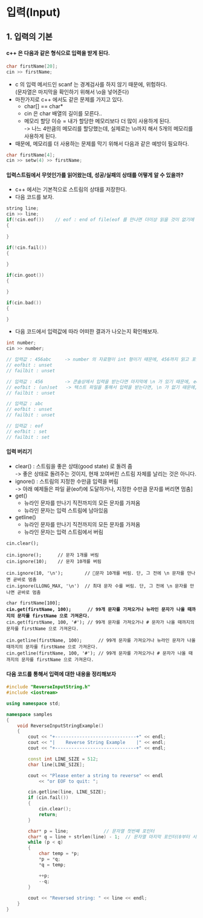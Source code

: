 # 입력(Input)

## 1. 입력의 기본

#### c++ 은 다음과 같은 형식으로 입력을 받게 된다.&#x20;

```cpp
char firstName[20];
cin >> firstName;
```

* c 의 입력 메서드인 scanf 는 경계검사를 하지 않기 때문에, 위험하다.\
  (문자열은 마지막을 확인하기 위해서 \o을 넣어준다)&#x20;
* 마찬가지로 c++ 에서도 같은 문제를 가지고 있다.&#x20;
  * char\[] == char\*&#x20;
  * cin 은 char 배열의 길이를 모른다..
  * 메모리 할당 이슈 = 내가 할당한 메모리보다 더 많이 사용하게 된다. \
    \-> 나느 4만큼의 메모리를 할당했는데, 실제로는 \o까지 해서 5개의 메모리를 사용하게 된다.
* 때문에, 메모리를 더 사용하는 문제를 막기 위해서 다음과 같은 예방이 필요하다.&#x20;

```cpp
char firstName[4];
cin >> setw(4) >> firstName;
```

#### 입력스트림에서 무엇인가를 읽어왔는데, 성공/실패의 상태를 어떻게 알 수 있을까?

* c++ 에서는 기본적으로 스트림의 상태를 저장한다.&#x20;
* 다음 코드를 보자.

```cpp
string line;
cin >> line;
if(!cin.eof())    // eof : end of file(eof 를 만나면 더이상 읽을 것이 없기에 포기한다)
{
    
}

if(!cin.fail())
{
    
}

if(cin.goot())
{

}

if(cin.bad())
{

}
```

* 다음 코드에서 입력값에 따라 어떠한 결과가 나오는지 확인해보자.

```cpp
int number;
cin >> number;

// 입력값 : 456abc     -> number 의 자료형이 int 형이기 때문에, 456까지 읽고 포인터는 멈추어져 있는다. 
// eofbit : unset
// failbit : unset

// 입력값 : 456        -> 콘솔상에서 입력을 받는다면 마지막에 \n 가 있기 때문에, eof 가 unset 이지만, 
// eofbit : (un)set   -> 텍스트 파일을 통해서 입력을 받는다면, \n 가 없기 때문에, eof 가 set 이다.
// failbit : unset

// 입력값 : abc
// eofbit : unset
// failbit : unset

// 입력값 : eof
// eofbit : set
// failbit : set
```

#### 입력 버리기

* clear() : 스트림을 좋은 상태(good state) 로 돌려 줌 \
  \-> 좋은 상태로 돌려주는 것이지, 현재 꼬여버린 스트림 자체를 날리는 것은 아니다.&#x20;
* ignore() : 스트림의 지정한 수만큼 입력을 버림 \
  \-> 아래 예제들은 파일 끝(eof)에 도달하거나, 지정한 수만큼 문자를 버리면 멈춤]
* get()&#x20;
  * 뉴라인 문자를 만나기 직전까지의 모든 문자를 가져옴
  * 뉴라인 문자는 입력 스트림에 남아있음
* getline()
  * 뉴라인 문자를 만나기 직전까지의 모든 문자를 가져옴
  * 뉴라인 문자는 입력 스트림에서 버림

<pre class="language-cpp"><code class="lang-cpp">cin.clear();

cin.ignore();      // 문자 1개를 버림
cin.ignore(10);    // 문자 10개를 버림

cin.ignore(10, '\n');        // 문자 10개를 버림. 단, 그 전에 \n 문자를 만나면 곧바로 멈춤
cin.ignore(LLONG_MAX, '\n')  // 최대 문자 수를 버림. 단, 그 전에 \n 문자를 만나면 곧바로 멈춤

char firstName[100];
<strong>cin.get(firstName, 100);      // 99개 문자를 가져오거나 뉴라인 문자가 나올 때까지의 문자를 firstName 으로 가져온다.
</strong>cin.get(firstName, 100, '#'); // 99개 문자를 가져오거나 # 문자가 나올 때까지의 문자를 firstName 으로 가져온다.  

cin.getline(firstName, 100);      // 99개 문자를 가져오거나 뉴라인 문자가 나올 때까지의 문자를 firstName 으로 가져온다.
cin.getline(firstName, 100, '#'); // 99개 문자를 가져오거나 # 문자가 나올 때까지의 문자를 firstName 으로 가져온다.  
</code></pre>

#### 다음 코드를 통해서 입력에 대한 내용을 정리해보자

```cpp
#include "ReverseInputString.h"
#include <iostream>

using namespace std;

namespace samples
{
	void ReverseInputStringExample()
	{
		cout << "+------------------------------+" << endl;
		cout << "|    Reverse String Example    |" << endl;
		cout << "+------------------------------+" << endl;

		const int LINE_SIZE = 512;
		char line[LINE_SIZE];

		cout << "Please enter a string to reverse" << endl
			<< "or EOF to quit: ";

		cin.getline(line, LINE_SIZE);
		if (cin.fail())
		{
			cin.clear();
			return;
		}

		char* p = line;				// 문자열 첫번째 포인터 
		char* q = line + strlen(line) - 1;	// 문자열 마지막 포인터(0부터 시작하기에 -1)
		while (p < q)
		{
			char temp = *p;
			*p = *q;
			*q = temp;

			++p;
			--q;
		}
		
		cout << "Reversed string: " << line << endl;
	}
}
```
